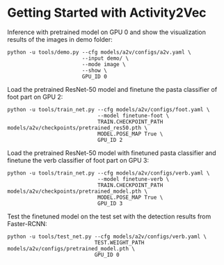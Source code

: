 # Getting Started with Activity2Vec

Inference with pretrained model on GPU 0 and show the visualization results of the images in demo folder:

```
python -u tools/demo.py --cfg models/a2v/configs/a2v.yaml \
                        --input demo/ \
                        --mode image \
                        --show \
                        GPU_ID 0
```

Load the pretrained ResNet-50 model and finetune the pasta classifier of foot part on GPU 2:

```
python -u tools/train_net.py --cfg models/a2v/configs/foot.yaml \
                             --model finetune-foot \
                             TRAIN.CHECKPOINT_PATH models/a2v/checkpoints/pretrained_res50.pth \
                             MODEL.POSE_MAP True \
                             GPU_ID 2
```

Load the pretrained ResNet-50 model with finetuned pasta classifier and finetune the verb classifier of foot part on GPU 3:

```
python -u tools/train_net.py --cfg models/a2v/configs/verb.yaml \
                             --model finetune-verb \
                             TRAIN.CHECKPOINT_PATH models/a2v/checkpoints/pretrained_model.pth \
                             MODEL.POSE_MAP True \
                             GPU_ID 3
```

Test the finetuned model on the test set with the detection results from Faster-RCNN:

```
python -u tools/test_net.py --cfg models/a2v/configs/verb.yaml \
                            TEST.WEIGHT_PATH models/a2v/configs/pretrained_model.pth \
                            GPU_ID 0
```
